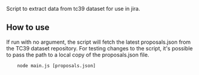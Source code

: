 Script to extract data from tc39 dataset for use in jira.

How to use
----------
If run with no argument, the script will fetch the latest
proposals.json from the TC39 dataset repository. For
testing changes to the script, it's possible to pass the
path to a local copy of the proposals.json file.

```
    node main.js [proposals.json]
```
